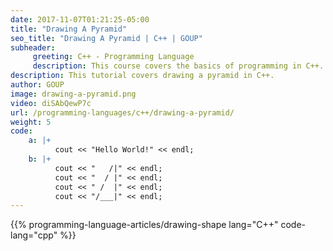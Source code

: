 ```yaml
---
date: 2017-11-07T01:21:25-05:00
title: "Drawing A Pyramid"
seo_title: "Drawing A Pyramid | C++ | GOUP"
subheader:
     greeting: C++ - Programming Language
     description: This course covers the basics of programming in C++. Work your way through the videos/articles and I'll teach you everything you need to know to start your programming journey!
description: This tutorial covers drawing a pyramid in C++.
author: GOUP
image: drawing-a-pyramid.png
video: diSAbQewP7c
url: /programming-languages/c++/drawing-a-pyramid/
weight: 5
code:
    a: |+
          cout << "Hello World!" << endl;
    b: |+
          cout << "   /|" << endl;
          cout << "  / |" << endl;
          cout << " /  |" << endl;
          cout << "/___|" << endl;
---
```


{{% programming-language-articles/drawing-shape lang="C++" code-lang="cpp" %}}
